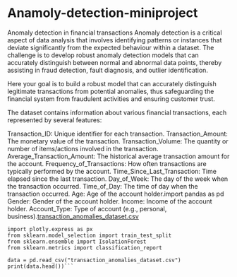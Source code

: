 # Anamoly-detection-miniproject
Anomaly detection in financial transactions
 Anomaly detection is a critical aspect of data analysis that involves identifying patterns or instances that deviate significantly from the expected behaviour within a dataset. The challenge is to develop robust anomaly detection models that can accurately distinguish between normal and abnormal data points, thereby assisting in fraud detection, fault diagnosis, and outlier identification.

Here your goal is to build a robust model that can accurately distinguish legitimate transactions from potential anomalies, thus safeguarding the financial system from fraudulent activities and ensuring customer trust.

The dataset contains information about various financial transactions, each represented by several features:

Transaction_ID: Unique identifier for each transaction.
Transaction_Amount: The monetary value of the transaction. 
Transaction_Volume: The quantity or number of items/actions involved in the transaction. 
Average_Transaction_Amount: The historical average transaction amount for the account. 
Frequency_of_Transactions: How often transactions are typically performed by the account. 
Time_Since_Last_Transaction: Time elapsed since the last transaction. 
Day_of_Week: The day of the week when the transaction occurred. 
Time_of_Day: The time of day when the transaction occurred. 
Age: Age of the account holder.import pandas as pd 
Gender: Gender of the account holder. 
Income: Income of the account holder. 
Account_Type: Type of account (e.g., personal, business).[transaction_anomalies_dataset.csv](https://github.com/user-attachments/files/16478610/transaction_anomalies_dataset.csv)
```import pandas as pd
import plotly.express as px
from sklearn.model_selection import train_test_split
from sklearn.ensemble import IsolationForest
from sklearn.metrics import classification_report

data = pd.read_csv("transaction_anomalies_dataset.csv")
print(data.head())```
